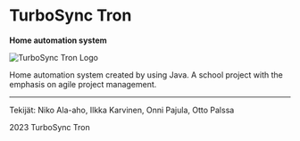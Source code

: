 # TurboSync Tron
**Home automation system**

![TurboSync Tron Logo](link_to_logo.png)

Home automation system created by using Java. A school project with the emphasis on agile project management.

---
Tekijät: Niko Ala-aho, Ilkka Karvinen, Onni Pajula, Otto Palssa

2023 TurboSync Tron

